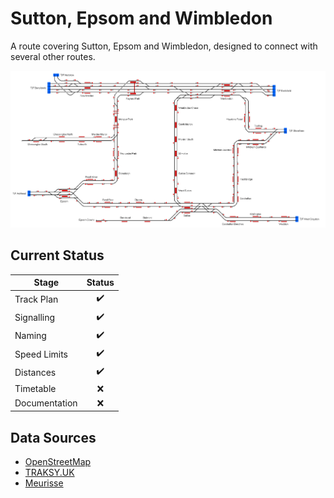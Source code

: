 # Sutton, Epsom and Wimbledon
A route covering Sutton, Epsom and Wimbledon, designed to connect with several other routes.

![Image of Current State of Map](Images/SuttonEpsomWimbledon.bmp)

## Current Status

| Stage         | Status        |
| ------------- |:-------------:|
| Track Plan     | :heavy_check_mark: |
| Signalling      | :heavy_check_mark:      |
| Naming | :heavy_check_mark:      |
| Speed Limits | :heavy_check_mark: |
| Distances | :heavy_check_mark: |
| Timetable | :x: |
| Documentation | :x: |


## Data Sources

- [OpenStreetMap](https://www.openstreetmap.org/#map=12/51.3776/-0.2115)
- [TRAKSY.UK](https://traksy.uk/live/M+23+DONC/M+9+SUTTON)
- [Meurisse](https://map.meurisse.org/)
